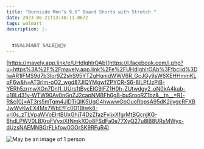 ```yaml
---
title: "Burnside Men’s 9.5” Board Shorts with Stretch "
date: 2023-06-21T13:40:11.067Z
tags: walmart
description: |-
  

  ❣️𝕎𝔸𝕃𝕄𝔸ℝ𝕋 𝕊𝔸𝕃𝔼🏃‍♀️🏃‍♀️
---
```

<!--StartFragment-->

[https://mavely.app.link/e/UHdIghlrOAb](https://l.facebook.com/l.php?u=https%3A%2F%2Fmavely.app.link%2Fe%2FUHdIghlrOAb%3Ffbclid%3DIwAR1lFMS9d7b3Ior9Z2shS95YTZgHqnidWWV6R_GcJGy9sW6XEHHmmKLqF6w&h=AT3rlm-oO2_wgd87JIQYMgwfZPYCR-S6-8lLPfJzPiB-YERh5zrmwXOn7DnI1_UUrs1tBycEIG9lFZ1H0h-ZUtwdgy2_oN0kA4kub-u18Ld31y-WTW90Av0nGnZJ2capNMBFh0g8-buSrooRZ1bz&__tn__=R]-R&c[0]=AT3rs5mTgm4JlDTiQIK5UgG4hwwwGbGuoRbpsA95dK2jjvgcRFXBJwWvKwEX4Mx7WbEfFc0D1Btwk8-vri0s_zTLVpaWVoEIrtBUxGhjT4DzZfazFvijxXfgrMtBQcnjKG-6hdLPWV0LBXroFVyxiXfNmkXOo8FSdFa0e77XyQ27u8lB8URsMWyx-dUzsNAEMNBGrFLkfow0GOrSK9RFuR4)

<!--EndFragment-->

<!--StartFragment-->

![May be an image of 1 person](https://scontent.fpat3-2.fna.fbcdn.net/v/t39.30808-6/349921412_6815672865123422_202910841787761370_n.jpg?stp=dst-jpg_p526x296&_nc_cat=108&ccb=1-7&_nc_sid=5cd70e&_nc_ohc=OGYUXyvbqIIAX8sltic&_nc_ht=scontent.fpat3-2.fna&oh=00_AfAeKVCkoJZOrFtd_H1_HXexO_k7ubsViVXXLjp0OjVRsw&oe=64989F84)

<!--EndFragment-->